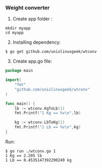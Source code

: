 ### Weight converter


1. Create app folder :

```
mkdir myapp
cd myapp
```


2. Installing dependency:

```
$ go get github.com/unixlinuxgeek/wtconv
```

3. Create app.go file:

```go
package main

import(
	"fmt"
	"github.com/unixlinuxgeek/wtconv"
)

func main() {
	lb := wtconv.KgToLb(1)
	fmt.Printf("1 Kg == %v\n",lb)

	kg := wtconv.LbToKg(1)
	fmt.Printf("1 Lb == %v\n",kg)
} 
```

Run:
```
$ go run ./wtconv.go 1
1 Kg == 2.205 lb
1 Lb == 0.4535147392290249 kg
```